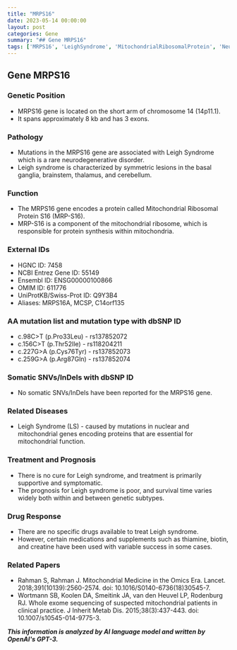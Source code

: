 ```yaml
---
title: "MRPS16"
date: 2023-05-14 00:00:00
layout: post
categories: Gene
summary: "## Gene MRPS16"
tags: ['MRPS16', 'LeighSyndrome', 'MitochondrialRibosomalProtein', 'NeurodegenerativeDisorder', 'Prognosis', 'Treatment', 'GeneticMutation', 'MitochondrialDisease']
---
```


## Gene MRPS16

### Genetic Position
- MRPS16 gene is located on the short arm of chromosome 14 (14p11.1).
- It spans approximately 8 kb and has 3 exons.

### Pathology
- Mutations in the MRPS16 gene are associated with Leigh Syndrome which is a rare neurodegenerative disorder.
- Leigh syndrome is characterized by symmetric lesions in the basal ganglia, brainstem, thalamus, and cerebellum.

### Function
- The MRPS16 gene encodes a protein called Mitochondrial Ribosomal Protein S16 (MRP-S16).
- MRP-S16 is a component of the mitochondrial ribosome, which is responsible for protein synthesis within mitochondria. 

### External IDs
- HGNC ID: 7458
- NCBI Entrez Gene ID: 55149
- Ensembl ID: ENSG00000100866
- OMIM ID: 611776
- UniProtKB/Swiss-Prot ID: Q9Y3B4
- Aliases: MRPS16A, MCSP, C14orf135

### AA mutation list and mutation type with dbSNP ID
- c.98C>T (p.Pro33Leu) - rs137852072
- c.156C>T (p.Thr52Ile) - rs118204211
- c.227G>A (p.Cys76Tyr) - rs137852073
- c.259G>A (p.Arg87Gln) - rs137852074

### Somatic SNVs/InDels with dbSNP ID
- No somatic SNVs/InDels have been reported for the MRPS16 gene.

### Related Diseases
- Leigh Syndrome (LS) - caused by mutations in nuclear and mitochondrial genes encoding proteins that are essential for mitochondrial function.

### Treatment and Prognosis
- There is no cure for Leigh syndrome, and treatment is primarily supportive and symptomatic.
- The prognosis for Leigh syndrome is poor, and survival time varies widely both within and between genetic subtypes.

### Drug Response
- There are no specific drugs available to treat Leigh syndrome.
- However, certain medications and supplements such as thiamine, biotin, and creatine have been used with variable success in some cases.

### Related Papers
- Rahman S, Rahman J. Mitochondrial Medicine in the Omics Era. Lancet. 2018;391(10139):2560-2574. doi: 10.1016/S0140-6736(18)30545-7.
- Wortmann SB, Koolen DA, Smeitink JA, van den Heuvel LP, Rodenburg RJ. Whole exome sequencing of suspected mitochondrial patients in clinical practice. J Inherit Metab Dis. 2015;38(3):437-443. doi: 10.1007/s10545-014-9775-3.

**_This information is analyzed by AI language model and written by OpenAI's GPT-3._**